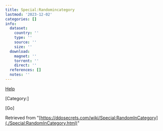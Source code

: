 ```yaml
---
title: Special:Randomincategory
lastmod: '2023-12-02'
categories: []
info:
  dataset:
    country: ''
    type: ''
    source: ''
    size: ''
  download:
    magnet: ''
    torrent: ''
    direct: ''
  references: []
  notes: ''
---
```




[Help](https://www.mediawiki.org/wiki/Special:MyLanguage/Help:RandomInCategory)

[Category:]

[Go]

Retrieved from
"[https://ddosecrets.com/wiki/Special:RandomInCategory](./Special:RandomInCategory.html)"

